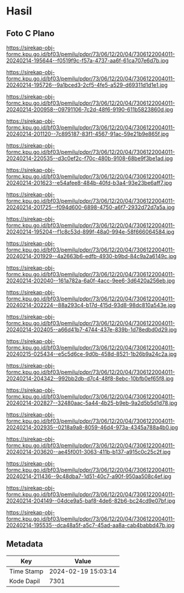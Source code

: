 # Hasil

## Foto C Plano

https://sirekap-obj-formc.kpu.go.id/bf03/pemilu/pdpr/73/06/12/20/04/7306122004011-20240214-195644--f0519f9c-f57a-4737-aa6f-61ca707e6d7b.jpg

https://sirekap-obj-formc.kpu.go.id/bf03/pemilu/pdpr/73/06/12/20/04/7306122004011-20240214-195726--9a1bced3-2cf5-4fe5-a529-d69311d1d1e1.jpg

https://sirekap-obj-formc.kpu.go.id/bf03/pemilu/pdpr/73/06/12/20/04/7306122004011-20240214-200958--09791106-7c2d-48f6-9190-611b5823860d.jpg

https://sirekap-obj-formc.kpu.go.id/bf03/pemilu/pdpr/73/06/12/20/04/7306122004011-20240214-201120--7c895187-83f1-4567-91ac-59e21b9e865f.jpg

https://sirekap-obj-formc.kpu.go.id/bf03/pemilu/pdpr/73/06/12/20/04/7306122004011-20240214-220535--d3c0ef2c-f70c-480b-9108-68be9f3be1ad.jpg

https://sirekap-obj-formc.kpu.go.id/bf03/pemilu/pdpr/73/06/12/20/04/7306122004011-20240214-201623--e54afee8-484b-40fd-b3a4-93e23be6aff7.jpg

https://sirekap-obj-formc.kpu.go.id/bf03/pemilu/pdpr/73/06/12/20/04/7306122004011-20240214-201725--f094d600-6898-4750-a6f7-2932d72d7a5a.jpg

https://sirekap-obj-formc.kpu.go.id/bf03/pemilu/pdpr/73/06/12/20/04/7306122004011-20240214-195204--f1c8c53d-899f-48a0-994e-58f666064584.jpg

https://sirekap-obj-formc.kpu.go.id/bf03/pemilu/pdpr/73/06/12/20/04/7306122004011-20240214-201929--4a2663b6-edfb-4930-b9bd-84c9a2a6149c.jpg

https://sirekap-obj-formc.kpu.go.id/bf03/pemilu/pdpr/73/06/12/20/04/7306122004011-20240214-202040--161a782a-6a0f-4acc-9ee6-3d6420a256eb.jpg

https://sirekap-obj-formc.kpu.go.id/bf03/pemilu/pdpr/73/06/12/20/04/7306122004011-20240214-202224--88a293c4-b17d-415d-93d8-98dc810a543e.jpg

https://sirekap-obj-formc.kpu.go.id/bf03/pemilu/pdpr/73/06/12/20/04/7306122004011-20240214-202405--a66d41b7-4744-437e-839b-1d78edbd0d29.jpg

https://sirekap-obj-formc.kpu.go.id/bf03/pemilu/pdpr/73/06/12/20/04/7306122004011-20240215-025434--e5c5d6ce-9d0b-458d-8521-1b26b9a24c2a.jpg

https://sirekap-obj-formc.kpu.go.id/bf03/pemilu/pdpr/73/06/12/20/04/7306122004011-20240214-204342--992bb2db-d7c4-48f8-8ebc-10bfb0ef65f8.jpg

https://sirekap-obj-formc.kpu.go.id/bf03/pemilu/pdpr/73/06/12/20/04/7306122004011-20240214-202827--32480aac-5a44-4b25-b9eb-9a2d5b5d1d78.jpg

https://sirekap-obj-formc.kpu.go.id/bf03/pemilu/pdpr/73/06/12/20/04/7306122004011-20240214-202935--0218a9a8-8059-46d4-973a-4345a788a4b0.jpg

https://sirekap-obj-formc.kpu.go.id/bf03/pemilu/pdpr/73/06/12/20/04/7306122004011-20240214-203620--ae45f001-3063-411b-b137-a915c0c25c2f.jpg

https://sirekap-obj-formc.kpu.go.id/bf03/pemilu/pdpr/73/06/12/20/04/7306122004011-20240214-211436--9c48dba7-1d51-40c7-a90f-950aa508c4ef.jpg

https://sirekap-obj-formc.kpu.go.id/bf03/pemilu/pdpr/73/06/12/20/04/7306122004011-20240214-204149--04dce9a5-baf8-4de6-82b6-bc24cd9e07bf.jpg

https://sirekap-obj-formc.kpu.go.id/bf03/pemilu/pdpr/73/06/12/20/04/7306122004011-20240214-195535--dca48a5f-a5c7-45ad-aa8a-cab4babbd47b.jpg


## Metadata

| Key        | Value               |
| ---------- | ------------------- |
| Time Stamp | 2024-02-19 15:03:14 |
| Kode Dapil | 7301                |



